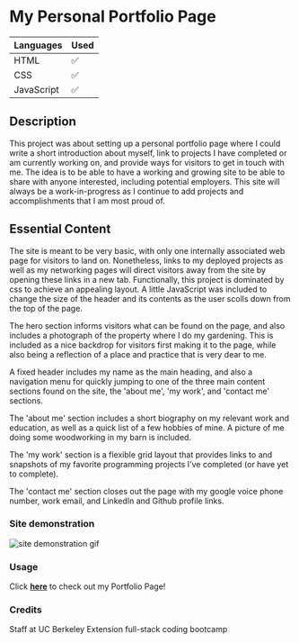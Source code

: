 # My Personal Portfolio Page

|   Languages   | Used |
| ----------- | ----------- |
| HTML     |    ✅    |
| CSS  |    ✅     |
| JavaScript  |    ✅    |

## Description

This project was about setting up a personal portfolio page where I could write a short introduction about myself, link to projects I have completed or am currently working on, and provide ways for visitors to get in touch with me. The idea is to be able to have a working and growing site to be able to share with anyone interested, including potential employers. This site will always be a work-in-progress as I continue to add projects and accomplishments that I am most proud of.


## Essential Content

The site is meant to be very basic, with only one internally associated web page for visitors to land on. Nonetheless, links to my deployed projects as well as my networking pages will direct visitors away from the site by opening these links in a new tab. Functionally, this project is dominated by css to achieve an appealing layout. A little JavaScript was included to change the size of the header and its contents as the user scolls down from the top of the page.

The hero section informs visitors what can be found on the page, and also includes a photograph of the property where I do my gardening. This is included as a nice backdrop for visitors first making it to the page, while also being a reflection of a place and practice that is very dear to me. 

A fixed header includes my name as the main heading, and also a navigation menu for quickly jumping to one of the three main content sections found on the site, the 'about me', 'my work', and 'contact me' sections. 

The 'about me' section includes a short biography on my relevant work and education, as well as a quick list of a few hobbies of mine. A picture of me doing some woodworking in my barn is included. 

The 'my work' section is a flexible grid layout that provides links to and snapshots of my favorite programming projects I've completed (or have yet to complete). 

The 'contact me' section closes out the page with my google voice phone number, work email, and LinkedIn and Github profile links. 

### Site demonstration

![site demonstration gif](./assets/images/portfolio-page-readme-gif.gif)

### Usage

Click <a href="https://jkwalsh127.github.io/my-portfolio-page/" target="_blank">**here**</a> to check out my Portfolio Page!


### Credits

Staff at UC Berkeley Extension full-stack coding bootcamp